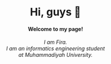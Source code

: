 ![]()

<h1 align="center">Hi, guys 👋</h1>
<h4 align="center">Welcome to my page!</h4>

<p align="center"><i>
I am Fira.<br>I am an informatics engineering student <br>at Muhammadiyah University.<br>
</i></p>
